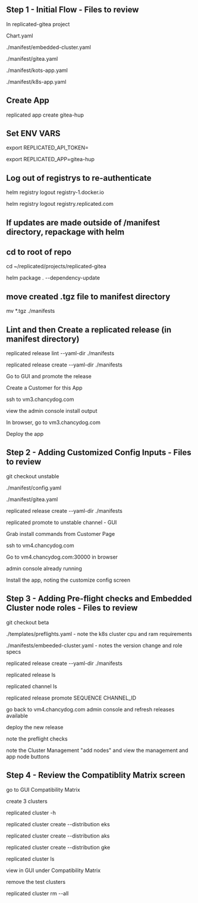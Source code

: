 ## Step 1 - Initial Flow - Files to review
In replicated-gitea project 

Chart.yaml

./manifest/embedded-cluster.yaml

./manifest/gitea.yaml

./manifest/kots-app.yaml

./manifest/k8s-app.yaml


## Create App
replicated app create gitea-hup

## Set ENV VARS

export REPLICATED_API_TOKEN=

export REPLICATED_APP=gitea-hup

## Log out of registrys to re-authenticate

helm registry logout registry-1.docker.io

helm registry logout registry.replicated.com

## If updates are made outside of /manifest directory, repackage with helm
## cd to root of repo
cd ~/replicated/projects/replicated-gitea

helm package . --dependency-update

## move created .tgz file to manifest directory

mv *.tgz ./manifests

## Lint and then Create a replicated release (in manifest directory)
replicated release lint --yaml-dir ./manifests 

replicated release create --yaml-dir ./manifests

Go to GUI and promote the release

Create a Customer for this App

ssh to vm3.chancydog.com

view the admin console install output

In browser, go to vm3.chancydog.com

Deploy the app

## Step 2 - Adding Customized Config Inputs - Files to review
git checkout unstable

./manifest/config.yaml

./manifest/gitea.yaml

replicated release create --yaml-dir ./manifests

replicated promote to unstable channel - GUI

Grab install commands from Customer Page

ssh to vm4.chancydog.com

Go to vm4.chancydog.com:30000 in browser

admin console already running

Install the app, noting the customize config screen

## Step 3 - Adding Pre-flight checks and Embedded Cluster node roles - Files to review
git checkout beta

./templates/preflights.yaml - note the k8s cluster cpu and ram requirements

./manifests/embeeded-cluster.yaml - notes the version change and role specs

replicated release create --yaml-dir ./manifests

replicated release ls

replicated channel ls

replicated release promote SEQUENCE CHANNEL_ID

go back to vm4.chancydog.com admin console and refresh releases available

deploy the new release

note the preflight checks

note the Cluster Management "add nodes" and view the management and app node buttons

## Step 4 - Review the Compatiblity Matrix screen
go to GUI Compatibility Matrix

create 3 clusters

replicated cluster -h

replicated cluster create --distribution eks

replicated cluster create --distribution aks

replicated cluster create --distribution gke

replicated cluster ls

view in GUI under Compatibility Matrix

remove the test clusters

replicated cluster rm --all